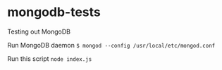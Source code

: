 # mongodb-tests
Testing out MongoDB

Run MongoDB daemon
`$ mongod --config /usr/local/etc/mongod.conf`

Run this script
`node index.js`

